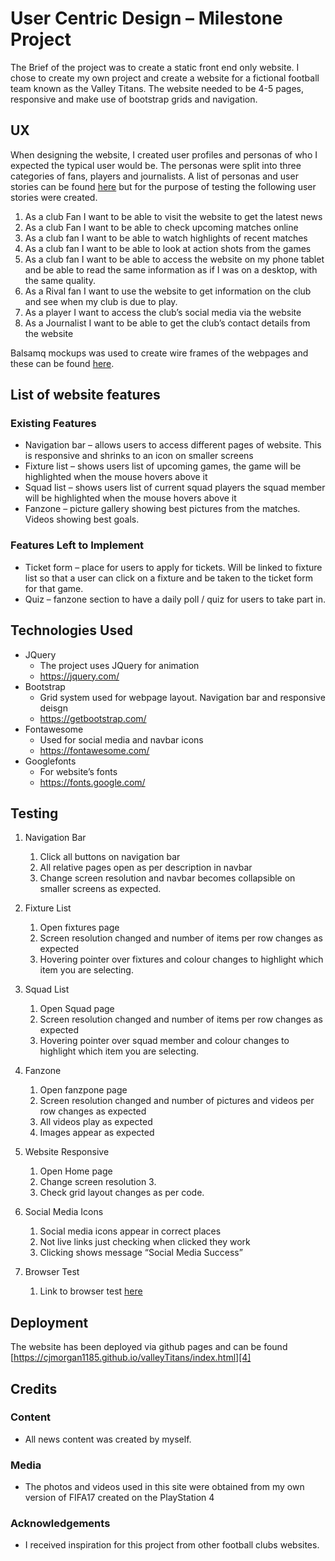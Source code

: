 # User Centric Design – Milestone Project
The Brief of the project was to create a static front end only website. I chose to create my own project and create a website for a fictional football team known as the Valley Titans. The website needed to be 4-5 pages, responsive and make use of bootstrap grids and navigation.

## UX
When designing the website, I created user profiles and personas of who I expected the typical user would be. The personas were split into three categories of fans, players and journalists.
A list of personas and user stories can be found [here][1] but for the purpose of testing the following user stories were created.
1.	As a club Fan I want to be able to visit the website to get the latest news
2.	As a club Fan I want to be able to check upcoming matches online
3.	As a club fan I want to be able to watch highlights of recent matches
4.	As a club fan I want to be able to look at action shots from the games
5.	As a club fan I want to be able to access the website on my phone tablet and be able to read the same information as if I was on a desktop, with the same quality.
6.	As a Rival fan I want to use the website to get information on the club and see when my club is due to play.
7.	As a player I want to access the club’s social media via the website
8.	As a Journalist I want to be able to get the club’s contact details from the website

Balsamq mockups was used to create wire frames of the webpages and these can be found [here][2].

[1]:https://github.com/cjmorgan1185/valleyTitans/blob/master/Design/Persona.pptx
[2]:https://github.com/cjmorgan1185/valleyTitans/tree/master/Design

## List of website features
### Existing Features
* Navigation bar – allows users to access different pages of website. This is responsive and shrinks to an icon on smaller screens
* Fixture list – shows users list of upcoming games, the game will be highlighted when the mouse hovers above it
* Squad list – shows users list of current squad players the squad member will be highlighted when the mouse hovers above it
* Fanzone – picture gallery showing best pictures from the matches. Videos showing best goals.

### Features Left to Implement
* Ticket form – place for users to apply for tickets. Will be linked to fixture list so that a user can click on a fixture and be taken to the ticket form for that game.
* Quiz – fanzone section to have a daily poll / quiz for users to take part in.

## Technologies Used
* JQuery
    * The project uses JQuery for animation
    * https://jquery.com/
* Bootstrap
    * Grid system used for webpage layout. Navigation bar and responsive deisgn
    * https://getbootstrap.com/
* Fontawesome
    * Used for social media and navbar icons
    * https://fontawesome.com/
* Googlefonts
    * For website’s fonts
    * https://fonts.google.com/

## Testing
1.	Navigation Bar
    1.	Click all buttons on navigation bar
    2.	All relative pages open as per description in navbar
    3.	Change screen resolution and navbar becomes collapsible on smaller screens as expected.

2.	Fixture List 
    1. Open fixtures page
    2. Screen resolution changed and number of items per row changes as expected
    3. Hovering pointer over fixtures and colour changes to highlight which item you are selecting.

3.	Squad List 
    1. Open Squad page
    2. Screen resolution changed and number of items per row changes as expected
    3. Hovering pointer over squad member and colour changes to highlight which item you are selecting.

4.	Fanzone
    1. Open fanzpone page
    2. Screen resolution changed and number of pictures and videos per row changes as expected
    3. All videos play as expected
    4. Images appear as expected 

5.	Website Responsive
    1. Open Home page
    2. Change screen resolution 3.
    3. Check grid layout changes as per code.

6.	Social Media Icons
    1. Social media icons appear in correct places
    2. Not live links just checking when clicked they work
    3. Clicking shows message “Social Media Success”

7.	Browser Test
    1. Link to browser test [here][3]

[3]: https://github.com/cjmorgan1185/valleyTitans/blob/master/Design/testing.xlsx

## Deployment
The website has been deployed via github pages and can be found [https://cjmorgan1185.github.io/valleyTitans/index.html][4]

[4]: https://cjmorgan1185.github.io/valleyTitans/index.html

## Credits
### Content
* All news content was created by myself.

### Media
* The photos and videos used in this site were obtained from my own version of FIFA17 created on the PlayStation 4

### Acknowledgements
* I received inspiration for this project from other football clubs websites.

